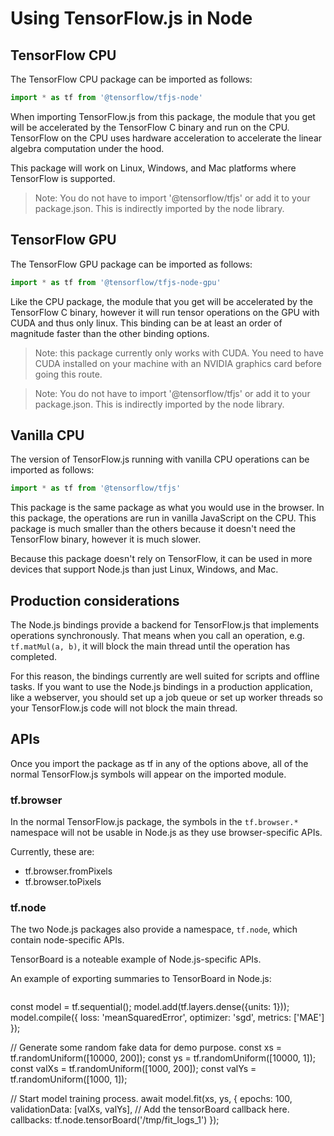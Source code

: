 # Using TensorFlow.js in Node
## TensorFlow CPU

The TensorFlow CPU package can be imported as follows:


```js
import * as tf from '@tensorflow/tfjs-node'
```


When importing TensorFlow.js from this package, the module that you get will be accelerated by the TensorFlow C binary and run on the CPU. TensorFlow on the CPU uses hardware acceleration to accelerate the linear algebra computation under the hood.

This package will work on Linux, Windows, and Mac platforms where TensorFlow is supported.

> Note: You do not have to import '@tensorflow/tfjs' or add it to your package.json. This is indirectly imported by the node library.


## TensorFlow GPU

The TensorFlow GPU package can be imported as follows:


```js
import * as tf from '@tensorflow/tfjs-node-gpu'
```


Like the CPU package, the module that you get will be accelerated by the TensorFlow C binary, however it will run tensor operations on the GPU with CUDA and thus only linux. This binding can be at least an order of magnitude faster than the other binding options.

> Note: this package currently only works with CUDA. You need to have CUDA installed on your machine with an NVIDIA graphics card before going this route.

> Note: You do not have to import '@tensorflow/tfjs' or add it to your package.json. This is indirectly imported by the node library.


## Vanilla CPU

The version of TensorFlow.js running with vanilla CPU operations can be imported as follows:


```js
import * as tf from '@tensorflow/tfjs'
```


This package is the same package as what you would use in the browser. In this package, the operations are run in vanilla JavaScript on the CPU. This package is much smaller than the others because it doesn't need the TensorFlow binary, however it is much slower.

Because this package doesn't rely on TensorFlow, it can be used in more devices that support Node.js than just Linux, Windows, and Mac.


## Production considerations

The Node.js bindings provide a backend for TensorFlow.js that implements operations synchronously. That means when you call an operation, e.g. `tf.matMul(a, b)`, it will block the main thread until the operation has completed.

For this reason, the bindings currently are well suited for scripts and offline tasks. If you want to use the Node.js bindings in a production application, like a webserver, you should set up a job queue or set up worker threads so your TensorFlow.js code will not block the main thread.


## APIs

Once you import the package as tf in any of the options above, all of the normal TensorFlow.js symbols will appear on the imported module.


### tf.browser

In the normal TensorFlow.js package, the symbols in the `tf.browser.*` namespace will not be usable in Node.js as they use browser-specific APIs.

Currently, these are:

*   tf.browser.fromPixels
*   tf.browser.toPixels


### tf.node

The two Node.js packages also provide a namespace, `tf.node`, which contain node-specific APIs.

TensorBoard is a noteable example of Node.js-specific APIs.

An example of exporting summaries to TensorBoard in Node.js:

```js


```
const model = tf.sequential();
model.add(tf.layers.dense({units: 1}));
model.compile({
  loss: 'meanSquaredError',
  optimizer: 'sgd',
  metrics: ['MAE']
});


// Generate some random fake data for demo purpose.
const xs = tf.randomUniform([10000, 200]);
const ys = tf.randomUniform([10000, 1]);
const valXs = tf.randomUniform([1000, 200]);
const valYs = tf.randomUniform([1000, 1]);


// Start model training process.
await model.fit(xs, ys, {
  epochs: 100,
  validationData: [valXs, valYs],
   // Add the tensorBoard callback here.
  callbacks: tf.node.tensorBoard('/tmp/fit_logs_1')
});
```


```
